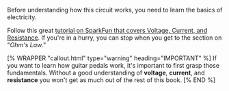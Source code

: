 Before understanding how this circuit works, you need to learn the basics of electricity. 

Follow this great [tutorial on SparkFun that covers Voltage, Current, and Resistance](https://learn.sparkfun.com/tutorials/voltage-current-resistance-and-ohms-law/all). If you're in a hurry, you can stop when you get to the section on "<em>Ohm's Law</em>." 

[% WRAPPER "callout.html" type="warning" heading="IMPORTANT" %]
If you want to learn how guitar pedals work, it's important to first grasp those fundamentals. Without a good understanding of **voltage**, **current**, and **resistance** you won't get as much out of the rest of this book.
[% END %]
